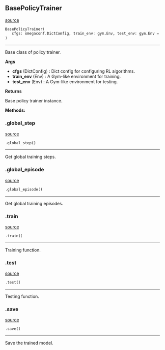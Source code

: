 #


## BasePolicyTrainer
[source](https://github.com/RLE-Foundation/Hsuanwu/blob/main/hsuanwu/common/engine/base_policy_trainer.py/#L52)
```python 
BasePolicyTrainer(
   cfgs: omegaconf.DictConfig, train_env: gym.Env, test_env: gym.Env = None
)
```


---
Base class of policy trainer.


**Args**

* **cfgs** (DictConfig) : Dict config for configuring RL algorithms.
* **train_env** (Env) : A Gym-like environment for training.
* **test_env** (Env) : A Gym-like environment for testing.


**Returns**

Base policy trainer instance.


**Methods:**


### .global_step
[source](https://github.com/RLE-Foundation/Hsuanwu/blob/main/hsuanwu/common/engine/base_policy_trainer.py/#L111)
```python
.global_step()
```

---
Get global training steps.

### .global_episode
[source](https://github.com/RLE-Foundation/Hsuanwu/blob/main/hsuanwu/common/engine/base_policy_trainer.py/#L116)
```python
.global_episode()
```

---
Get global training episodes.

### .train
[source](https://github.com/RLE-Foundation/Hsuanwu/blob/main/hsuanwu/common/engine/base_policy_trainer.py/#L296)
```python
.train()
```

---
Training function.

### .test
[source](https://github.com/RLE-Foundation/Hsuanwu/blob/main/hsuanwu/common/engine/base_policy_trainer.py/#L300)
```python
.test()
```

---
Testing function.

### .save
[source](https://github.com/RLE-Foundation/Hsuanwu/blob/main/hsuanwu/common/engine/base_policy_trainer.py/#L304)
```python
.save()
```

---
Save the trained model.
